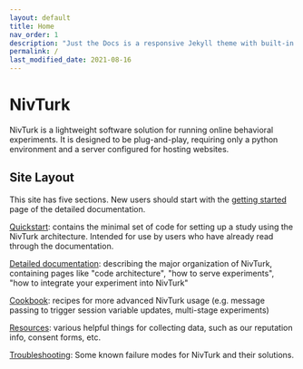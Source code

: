 ```yaml
---
layout: default
title: Home
nav_order: 1
description: "Just the Docs is a responsive Jekyll theme with built-in search that is easily customizable and hosted on GitHub Pages."
permalink: /
last_modified_date: 2021-08-16
---
```


# NivTurk

NivTurk is a lightweight software solution for running online behavioral experiments. It is designed to be plug-and-play, requiring only a python environment and a server configured for hosting websites.

## Site Layout

This site has five sections. New users should start with the [getting started](/nivturk/docs/detailed-documentation/getting-started) page of the detailed documentation.

[Quickstart](/nivturk/docs/quickstart): contains the minimal set of code for setting up a study using the NivTurk architecture. Intended for use by users who have already read through the documentation.

[Detailed documentation](/nivturk/docs/detailed-documentation): describing the major organization of NivTurk, containing pages like "code architecture", "how to serve experiments", "how to integrate your experiment into NivTurk"

[Cookbook](/nivturk/docs/quickstart): recipes for more advanced NivTurk usage (e.g. message passing to trigger session variable updates, multi-stage experiments)

[Resources](/nivturk/docs/resources/): various helpful things for collecting data, such as our reputation info, consent forms, etc.

[Troubleshooting](/nivturk/docs/troubleshooting): Some known failure modes for NivTurk and their solutions.
